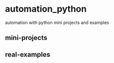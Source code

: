 # automation_python
automation with python mini projects and examples

## mini-projects
## real-examples
